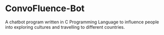 # ConvoFluence-Bot
A chatbot program written in C Programming Language to influence people into exploring cultures and travelling to different countries.
